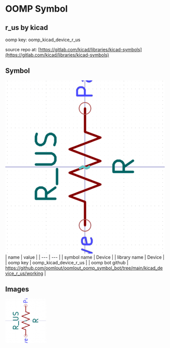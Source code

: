 # OOMP Symbol  
## r_us  by kicad  
  
oomp key: oomp_kicad_device_r_us  
  
source repo at: [https://gitlab.com/kicad/libraries/kicad-symbols](https://gitlab.com/kicad/libraries/kicad-symbols)  
## Symbol  
  
[![working.png](working_600.png)](working.png)  
| name | value | 
| --- | --- | 
| symbol name | Device | 
| library name | Device | 
| oomp key | oomp_kicad_device_r_us | 
| oomp bot github | https://github.com/oomlout/oomlout_oomp_symbol_bot/tree/main/kicad_device_r_us/working | 
## Images  
  
[![working.png](working_140.png)](working.png)  
